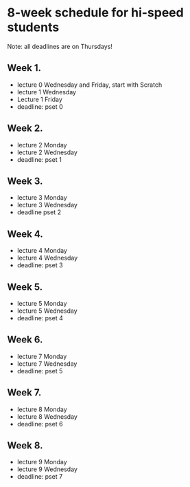 # 8-week schedule for hi-speed students

Note: all deadlines are on Thursdays!

## Week 1.

* lecture 0 Wednesday and Friday, start with Scratch
* lecture 1 Wednesday
* Lecture 1 Friday
* deadline: pset 0

## Week 2.

* lecture 2 Monday
* lecture 2 Wednesday
* deadline: pset 1

## Week 3.

* lecture 3 Monday
* lecture 3 Wednesday
* deadline pset 2

## Week 4.

* lecture 4 Monday
* lecture 4 Wednesday
* deadline: pset 3

## Week 5.

* lecture 5 Monday
* lecture 5 Wednesday
* deadline: pset 4

## Week 6.

* lecture 7 Monday
* lecture 7 Wednesday
* deadline: pset 5

## Week 7.

* lecture 8 Monday
* lecture 8 Wednesday
* deadline: pset 6

## Week 8.

* lecture 9 Monday
* lecture 9 Wednesday
* deadline: pset 7

